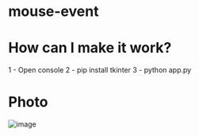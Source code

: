 # mouse-event

# How can I make it work?
1 - Open console
2 - pip install tkinter
3 - python app.py

# Photo

![image](https://github.com/ayd1ndemirci/mouse-event/assets/128159204/d4e7505f-2bb1-4188-a38a-c0fb294892b5)
